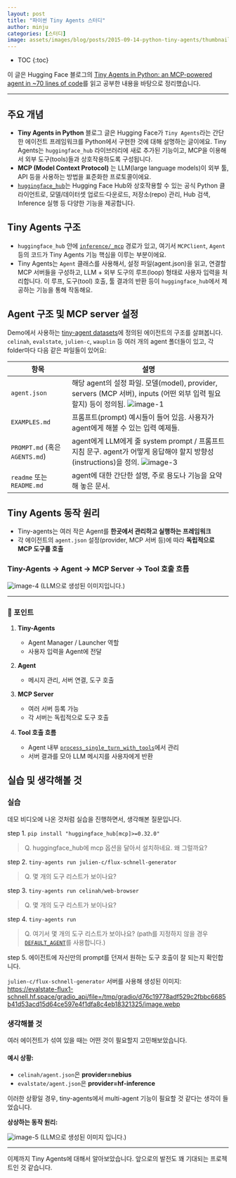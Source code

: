 ```yaml
---
layout: post
title: "파이썬 Tiny Agents 스터디"
author: minju
categories: [스터디]
image: assets/images/blog/posts/2015-09-14-python-tiny-agents/thumbnail.png
---
```

* TOC
{:toc}
<!--toc-->

이 글은 Hugging Face 블로그의 [Tiny Agents in Python: an MCP-powered agent in ~70 lines of code](https://huggingface.co/blog/python-tiny-agents)를 읽고 공부한 내용을 바탕으로 정리했습니다. 

---
## 주요 개념

* **Tiny Agents in Python** 블로그 글은 Hugging Face가 `Tiny Agents`라는 간단한 에이전트 프레임워크를 Python에서 구현한 것에 대해 설명하는 글이에요. Tiny Agents는 `huggingface_hub` 라이브러리에 새로 추가된 기능이고, MCP을 이용해서 외부 도구(tools)들과 상호작용하도록 구성됩니다.
* **MCP (Model Context Protocol)** 는 LLM(large language models)이 외부 툴, API 등을 사용하는 방법을 표준화한 프로토콜이에요. 
* [`huggingface_hub`](https://github.com/huggingface/huggingface_hub)는 Hugging Face Hub와 상호작용할 수 있는 공식 Python 클라이언트로, 모델/데이터셋 업로드·다운로드, 저장소(repo) 관리, Hub 검색, Inference 실행 등 다양한 기능을 제공합니다.


## Tiny Agents 구조

   * `huggingface_hub` 안에 [`inference/_mcp`](https://github.com/huggingface/huggingface_hub/tree/main/src/huggingface_hub/inference/_mcp) 경로가 있고, 여기서 `MCPClient`, `Agent` 등의 코드가 Tiny Agents 기능 핵심을 이루는 부분이에요. 
   * Tiny Agents는 `Agent` 클래스를 사용해서, 설정 파일(agent.json)을 읽고, 연결할 MCP 서버들을 구성하고, LLM + 외부 도구의 루프(loop) 형태로 사용자 입력을 처리합니다. 이 루프, 도구(tool) 호출, 툴 결과의 반환 등이 `huggingface_hub`에서 제공하는 기능을 통해 작동해요. 


## Agent 구조 및 MCP server 설정

Demo에서 사용하는 [tiny-agent datasets](https://huggingface.co/datasets/tiny-agents/tiny-agents)에 정의된 에이전트의 구조를 살펴봅니다.
`celinah`, `evalstate`, `julien-c`, `wauplin` 등 여러 개의 agent 폴더들이 있고, 각 folder마다 다음 같은 파일들이 있어요:

| 항목                           | 설명                                                                                                         |
| ---------------------------- | ---------------------------------------------------------------------------------------------------------- |
| `agent.json`                 | 해당 agent의 설정 파일. 모델(model), provider, servers (MCP 서버), inputs (어떤 외부 입력 필요할지) 등이 정의됨. ![image-1](../assets/images/blog/posts/2015-09-14-python-tiny-agents/image-1.png) |
| `EXAMPLES.md`                | 프롬프트(prompt) 예시들이 들어 있음. 사용자가 agent에게 해볼 수 있는 입력 예제들. |
| `PROMPT.md` (혹은 `AGENTS.md`) | agent에게 LLM에게 줄 system prompt / 프롬프트 지침 문구. agent가 어떻게 응답해야 할지 방향성(instructions)을 정의. ![image-3](../assets/images/blog/posts/2015-09-14-python-tiny-agents/image-3.png) |
| `readme` 또는 `README.md`      | agent에 대한 간단한 설명, 주로 용도나 기능을 요약해 놓은 문서. |

## Tiny Agents 동작 원리 

- Tiny-agents는 여러 작은 Agent를 **한곳에서 관리하고 실행하는 프레임워크**
- 각 에이전트의 `agent.json` 설정(provider, MCP 서버 등)에 따라 **독립적으로 MCP 도구를 호출**


### Tiny-Agents → Agent → MCP Server → Tool 호출 흐름

![image-4](../assets/images/blog/posts/2015-09-14-python-tiny-agents/image-4.png)
(LLM으로 생성된 이미지입니다.)

---

### 🔑 포인트

1. **Tiny-Agents**

   * Agent Manager / Launcher 역할
   * 사용자 입력을 Agent에 전달
2. **Agent**

   * 메시지 관리, 서버 연결, 도구 호출
3. **MCP Server**

   * 여러 서버 등록 가능
   * 각 서버는 독립적으로 도구 호출
4. **Tool 호출 흐름**

   * Agent 내부 [`process_single_turn_with_tools`](https://github.com/huggingface/huggingface_hub/blob/main/src/huggingface_hub/inference/_mcp/mcp_client.py#L250)에서 관리
   * 서버 결과를 모아 LLM 메시지를 사용자에게 반환

## 실습 및 생각해볼 것

### 실습
데모 비디오에 나온 것처럼 실습을 진행하면서, 생각해본 질문입니다.

step 1. `pip install "huggingface_hub[mcp]>=0.32.0"`
> Q. huggingface_hub에 mcp 옵션을 달아서 설치하네요. 왜 그럴까요?

step 2. `tiny-agents run julien-c/flux-schnell-generator`
> Q. 몇 개의 도구 리스트가 보이나요?

step 3. `tiny-agents run celinah/web-browser`
> Q. 몇 개의 도구 리스트가 보이나요?

step 4. `tiny-agents run`
> Q. 여기서 몇 개의 도구 리스트가 보이나요? (path를 지정하지 않을 경우  [`DEFAULT_AGENT`](https://github.com/huggingface/huggingface_hub/blob/main/src/huggingface_hub/inference/_mcp/constants.py#L13)를 사용합니다.)

step 5. 에이전트에 자신만의 prompt를 던져서 원하는 도구 호출이 잘 되는지 확인합니다.
      
`julien-c/flux-schnell-generator` 서버를 사용해 생성된 이미지: 
 https://evalstate-flux1-schnell.hf.space/gradio_api/file=/tmp/gradio/d76c19778adf529c2fbbc6685b41d53acd15d64ce597e4f1dfa8c4eb18321325/image.webp



### 생각해볼 것
여러 에이전트가 섞여 있을 때는 어떤 것이 필요할지 고민해보았습니다.

#### 예시 상황:

* `celinah/agent.json`은 **provider=nebius**
* `evalstate/agent.json`은 **provider=hf-inference**

이러한 상황일 경우,  tiny-agents에서 multi-agent 기능이 필요할 것 같다는 생각이 들었습니다.

**상상하는 동작 원리:**

![image-5](../assets/images/blog/posts/2015-09-14-python-tiny-agents/image-5.png)
(LLM으로 생성된 이미지 입니다.)

---

이제까지 Tiny Agents에 대해서 알아보았습니다. 앞으로의 발전도 꽤 기대되는 프로젝트인 것 같습니다.